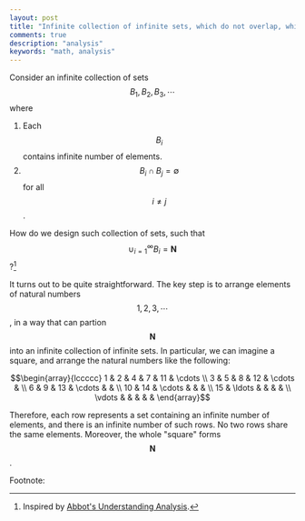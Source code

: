 ```yaml
---
layout: post
title: "Infinite collection of infinite sets, which do not overlap, which form natural numbers"
comments: true
description: "analysis"
keywords: "math, analysis"
---
```


Consider an infinite collection of sets $$B_1, B_2, B_3, \cdots $$ where
1. Each $$B_i$$ contains infinite number of elements.
2. $$B_i \cap B_j = \emptyset $$ for all $$i \neq j$$.

How do we design such collection of sets, such that $$ \cup_{i=1}^{\infty} B_i = \mathbf{N}$$?[^1]

It turns out to be quite straightforward. The key step is to arrange elements of natural numbers $$1,2,3,\cdots $$, in a way that can partion $$\mathbf{N}$$ into an infinite collection of infinite sets. In particular,
we can imagine a square, and arrange the natural numbers like the following:

$$\begin{array}{lccccc}
    1 & 2 & 4 & 7 & 11 & \cdots \\
    3 & 5 & 8 & 12 & \cdots & \\
    6 & 9 & 13 & \cdots & & \\
    10 & 14 & \cdots & & & \\
    15 & \ldots & & & & \\
    \vdots & & & & &
  \end{array}$$

Therefore, each row represents a set containing an infinite number of elements, and there is an infinite number of such rows. No two rows share the same elements. Moreover, the whole "square" forms $$\mathbf{N}$$.

Footnote:

[^1]: Inspired by [Abbot's Understanding Analysis](https://www.amazon.com/Understanding-Analysis-Undergraduate-Texts-Mathematics/dp/1493927116).
